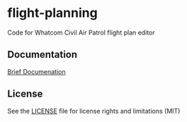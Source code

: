 # flight-planning

Code for Whatcom Civil Air Patrol flight plan editor

## Documentation
[Brief Documenation](docs/help.md)

## License
See the [LICENSE](LICENSE.md) file for license rights and limitations (MIT)
